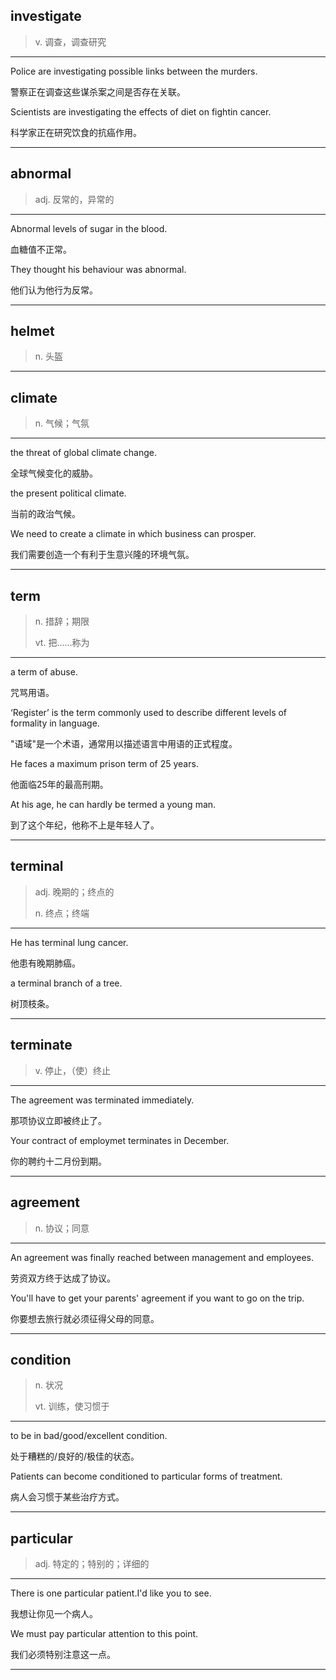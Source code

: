 ## investigate

> v. 调查，调查研究

-----

Police are investigating possible links between the murders.

警察正在调查这些谋杀案之间是否存在关联。



Scientists are investigating the effects of diet on fightin cancer.

科学家正在研究饮食的抗癌作用。

-----

## abnormal

> adj. 反常的，异常的

-----

Abnormal levels of sugar in the blood.

血糖值不正常。



They thought his behaviour was abnormal.

他们认为他行为反常。

-----

## helmet

> n. 头盔

-----

## climate

> n. 气候；气氛

-----

the threat of global climate change.

全球气候变化的威胁。



the present political climate.

当前的政治气候。



We need to create a climate in which business can prosper.

我们需要创造一个有利于生意兴隆的环境气氛。

-----

## term

> n. 措辞；期限
>
> vt. 把……称为

-----

a term of abuse.

咒骂用语。



‘Register’ is the term commonly used to describe different levels of formality in language.

"语域"是一个术语，通常用以描述语言中用语的正式程度。



He faces a maximum prison term of 25 years.

他面临25年的最高刑期。



At his age, he can hardly be termed a young man.

到了这个年纪，他称不上是年轻人了。

-----

## terminal

> adj. 晚期的；终点的
>
> n. 终点；终端

-----

He has terminal lung cancer.

他患有晚期肺癌。



a terminal branch of a tree.

树顶枝条。

----

## terminate

> v. 停止，（使）终止

-----

The agreement was terminated immediately.

那项协议立即被终止了。



Your contract of employmet terminates in December.

你的聘约十二月份到期。

-----

## agreement

> n. 协议；同意

-----

An agreement was finally reached between management and employees.

劳资双方终于达成了协议。



You'll have to get your parents' agreement if you want to go on the trip.

你要想去旅行就必须征得父母的同意。

-----

## condition

> n. 状况
>
> vt. 训练，使习惯于

-----

to be in bad/good/excellent condition.

处于糟糕的/良好的/极佳的状态。



Patients can become conditioned to particular forms of treatment.

病人会习惯于某些治疗方式。

-----

## particular

> adj. 特定的；特别的；详细的

-----

There is one particular patient.I'd like you to see.

我想让你见一个病人。



We must pay particular attention to this point.

我们必须特别注意这一点。

-----

